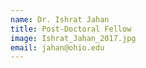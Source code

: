 ```yaml
---
name: Dr. Ishrat Jahan
title: Post-Doctoral Fellow
image: Ishrat_Jahan_2017.jpg
email: jahan@ohio.edu
---
```

